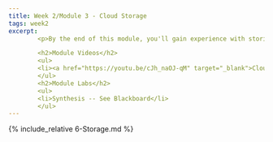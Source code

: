 ```yaml
---
title: Week 2/Module 3 - Cloud Storage
tags: week2
excerpt: 
        <p>By the end of this module, you'll gain experience with storing information on and around the cloud.</p>

        <h2>Module Videos</h2>
        <ul>
        <li><a href="https://youtu.be/cJh_naOJ-qM" target="_blank">Cloud Storage Overview [9:54]</a></li>
        </ul>
        <h2>Module Labs</h2>
        <ul>
        <li>Synthesis -- See Blackboard</li>
        </ul>
---  
```


{% include_relative 6-Storage.md %}